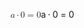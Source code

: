 <span class="katex"><span class="katex-mathml"><math xmlns="http://www.w3.org/1998/Math/MathML"><semantics><mrow><mi>a</mi><mo>⋅</mo><mn>0</mn><mo>=</mo><mn>0</mn></mrow><annotation encoding="application/x-tex">a \cdot 0=0</annotation></semantics></math></span><span class="katex-html" aria-hidden="true"><span class="base"><span class="strut" style="height:0.44445em;vertical-align:0em;"></span><span class="mord mathnormal">a</span><span class="mspace" style="margin-right:0.2222222222222222em;"></span><span class="mbin">⋅</span><span class="mspace" style="margin-right:0.2222222222222222em;"></span></span><span class="base"><span class="strut" style="height:0.64444em;vertical-align:0em;"></span><span class="mord">0</span><span class="mspace" style="margin-right:0.2777777777777778em;"></span><span class="mrel">=</span><span class="mspace" style="margin-right:0.2777777777777778em;"></span></span><span class="base"><span class="strut" style="height:0.64444em;vertical-align:0em;"></span><span class="mord">0</span></span></span></span>